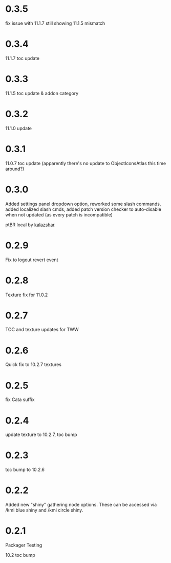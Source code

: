 # 0.3.5

fix issue with 11.1.7 still showing 11.1.5 mismatch

# 0.3.4

11.1.7 toc update

# 0.3.3

11.1.5 toc update & addon category

# 0.3.2

11.1.0 update

# 0.3.1

11.0.7 toc update (apparently there's no update to ObjectIconsAtlas this time around?)

# 0.3.0

Added settings panel dropdown option, reworked some slash commands, added localized slash cmds, added patch version checker to auto-disable when not updated (as every patch is incompatible)

ptBR local by [kalazshar](https://github.com/kalazshar/kalazshar/blob/main/PT-BR%20for%20KeyboardTurner)

# 0.2.9

Fix to logout revert event

# 0.2.8

Texture fix for 11.0.2

# 0.2.7

TOC and texture updates for TWW

# 0.2.6

Quick fix to 10.2.7 textures

# 0.2.5

fix Cata suffix

# 0.2.4

update texture to 10.2.7, toc bump

# 0.2.3

toc bump to 10.2.6

# 0.2.2

Added new "shiny" gathering node options. These can be accessed via /kmi blue shiny and /kmi circle shiny.

# 0.2.1

Packager Testing

10.2 toc bump